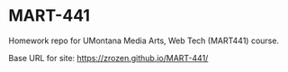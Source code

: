 # MART-441

Homework repo for UMontana Media Arts, Web Tech (MART441) course.

Base URL for site:
https://zrozen.github.io/MART-441/
